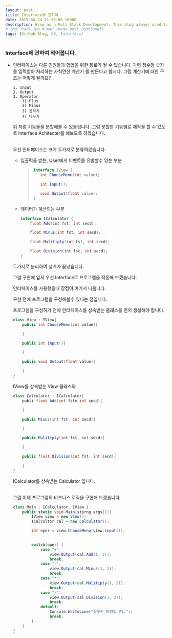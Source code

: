 ```yaml
---
layout: post
title: Interface에 관하여
date: 2019-04-24 21:53:00 +0300
description: Grow as a Full Stack Development. This blog always used to keep learning knowledge.
# img: Dark.jpg # Add image post (optional)
tags: [GitHub Blog, C#, Interface]
---
```


### Interface에 관하여 적어봅니다.

- 인터페이스는 다른 인원들과 협업을 위한 통로가 될 수 있습니다. 가령 정수형 숫자를 입력받아 처리하는 사칙연산 계산기 를 만든다고 합시다. 그럼 계산기에 대한 구조는 어떻게 될까요?


    ```
    1. Input
    2. Output
    3. Operator
        1) Plus
        2) Minus
        3) 곱하기
        4) 나누기
    ```
    위 처럼 기능들을 분할해볼 수 있을겁니다. 그럼 분할한 기능별로 제작을 할 수 있도록 Interface Achitecter를 해보도록 하겠습니다.
    <br><br>

    우선 인터페이스는 크게 두가지로 분류하겠습니다. 

    - 입출력을 받는, User에게 이벤트를 유발할수 있는 부분
        
        >```C#
        >interface IView {
        >    int ChooseMenu(int value);
        >
        >    int Input();
        >
        >    void Output(float value);
        >}
        >```

    - 데이터가 계산되는 부분 
        
        ```C#
        interface ICalculator {
            float Add(int fst, int secd);

            float Minus(int fst, int secd);

            float Mulitiply(int fst, int secd);

            float Division(int fst, int secd);
        }
        ```
    두가지로 분리하여 설계가 끝났습니다.

    그럼 구현에 앞서 우선 Interface로 프로그램을 작동해 보겠습니다.

    인터페이스를 사용했을때 장점이 여기서 나옴니다.

    구현 전에 프로그램을 구성해볼수 있다는 점입니다.

    프로그램을 구성하기 전에 인터페이스를 상속받는 클래스를 먼저 생성해야 합니다.

    ```C# 
    class View : IView{
        public int ChooseMenu(int value){

        }

        public int Input(){

        }

        public void Output(float value){

        }
    }
    ```
    IView를 상속받는 View 클래스와

    ```C#
    class Calculator : ICalculator{
        publi float Add(int fstm int secd){

        }

        public Minus(int fst, int secd){

        }

        public Mulitiply(int fst, int secd){

        }

        public float Division(int fst, int secd){

        }
    }
    ```
    ICalculator를 상속받는 Calculator 입니다.
    <br><br>

    그럼 이제 프로그램의 비즈니스 로직을 구현해 보겠습니다.
    ```C#
    class Main : ICalculator, IView {
        public static void Main(stirng args[]){
            IView view = new View();
            ICalcultor cal = new Calculator();

            int oper = view.ChooseMenu(view.input());

            
            switch(oper) {
                case "+":
                    view.Output(cal.Add(1, 2));
                    break;
                case "-":
                    view.Output(cal.Minus(1, 2));
                    break;
                case "*":
                    view.Output(cal.Mulitiply(1, 2));
                    break;
                case "/":
                    view.Output(cal.Division(1, 2));
                    break;
                default:
                    Console.WriteLine("잘못된 명령입니다.");
                    break;
            }
        }
    }
    ```


